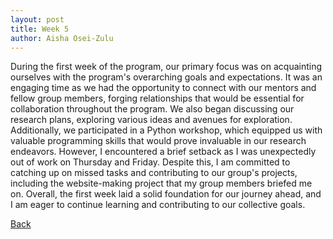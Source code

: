 ```yaml
---
layout: post
title: Week 5
author: Aisha Osei-Zulu
---
```

During the first week of the program, our primary focus was on acquainting ourselves with the program's overarching goals and expectations. It was an engaging time as we had the opportunity to connect with our mentors and fellow group members, forging relationships that would be essential for collaboration throughout the program. We also began discussing our research plans, exploring various ideas and avenues for exploration. Additionally, we participated in a Python workshop, which equipped us with valuable programming skills that would prove invaluable in our research endeavors. However, I encountered a brief setback as I was unexpectedly out of work on Thursday and Friday. Despite this, I am committed to catching up on missed tasks and contributing to our group's projects, including the website-making project that my group members briefed me on. Overall, the first week laid a solid foundation for our journey ahead, and I am eager to continue learning and contributing to our collective goals.


[Back](./)
